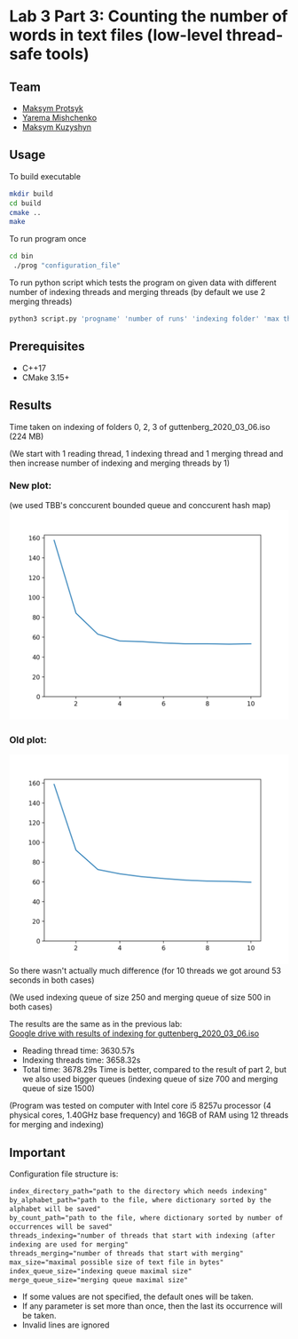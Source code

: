 # Lab 3 Part 3: Counting the number of words in text files (low-level thread-safe tools)

## Team

 - [Maksym Protsyk](https://github.com/maksprotsyk)
 - [Yarema Mishchenko](https://github.com/RavenbornJB)
 - [Maksym Kuzyshyn](https://github.com/maxymkuz)

## Usage
To build executable 
```bash
mkdir build
cd build
cmake ..
make
```
To run program once
```bash
cd bin
 ./prog "configuration_file"
```

To run python script which tests the program on given data with different number of 
indexing threads and merging threads (by default we use 2 merging threads)
```bash
python3 script.py 'progname' 'number of runs' 'indexing folder' 'max threads num'
```


## Prerequisites

 - C++17
 - CMake 3.15+


## Results
Time taken on indexing of folders 0, 2, 3 of guttenberg_2020_03_06.iso (224 MB)

(We start with 1 reading thread, 1 indexing thread and 1 merging thread and then increase number of indexing and merging threads by 1)

### New plot:
(we used TBB's conccurent bounded queue and conccurent hash map)
![image](images/plot.png)
### Old plot:
![image](images/old_plot.png)
So there wasn't actually much difference (for 10 threads we got around 53 seconds in both cases)

(We used indexing queue of size 250 and merging queue of size 500 in both cases)

 The results are the same as in the previous lab:                                                                
[Google drive with results of indexing for guttenberg_2020_03_06.iso](https://drive.google.com/drive/u/0/folders/1p6Lr1hVJSEDfSR8jLGBEL42hHsol5hn2)

- Reading thread time: 3630.57s
- Indexing threads time: 3658.32s
- Total time: 3678.29s
Time is better, compared to the result of part 2, but we also used bigger queues
(indexing queue of size 700 and merging queue of size 1500)

(Program was tested on computer with Intel core i5 8257u processor (4 physical cores, 1.40GHz base frequency) and 16GB of RAM using 12 threads
for merging and indexing)



## Important

Configuration file structure is:
```
index_directory_path="path to the directory which needs indexing"
by_alphabet_path="path to the file, where dictionary sorted by the alphabet will be saved"
by_count_path="path to the file, where dictionary sorted by number of occurrences will be saved"
threads_indexing="number of threads that start with indexing (after indexing are used for merging"
threads_merging="number of threads that start with merging"
max_size="maximal possible size of text file in bytes"
index_queue_size="indexing queue maximal size"
merge_queue_size="merging queue maximal size"
```

- If some values are not specified, the default ones will be taken.
- If any parameter is set more than once, then the last its occurrence will be taken.
- Invalid lines are ignored
